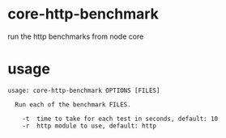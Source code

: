 # core-http-benchmark

run the http benchmarks from node core

# usage

```
usage: core-http-benchmark OPTIONS [FILES]

  Run each of the benchmark FILES.

    -t  time to take for each test in seconds, default: 10
    -r  http module to use, default: http

```
